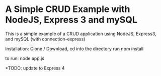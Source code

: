 # A Simple CRUD Example with NodeJS, Express 3 and mySQL

This is a simple example of a CRUD application using NodeJS, Express3, and mySQL (with connection-express)

Installation:
Clone / Download, cd into the directory run npm install

to run:
node app.js


*TODO: update to Express 4
